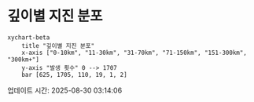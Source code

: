 # 깊이별 지진 분포

```mermaid
xychart-beta
    title "깊이별 지진 분포"
    x-axis ["0-10km", "11-30km", "31-70km", "71-150km", "151-300km", "300km+"]
    y-axis "발생 횟수" 0 --> 1707
    bar [625, 1705, 110, 19, 1, 2]
```

업데이트 시간: 2025-08-30 03:14:06
